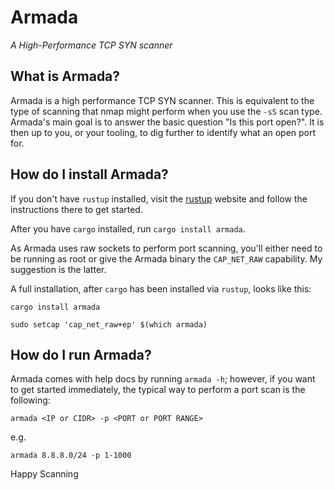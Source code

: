 # Armada
*A High-Performance TCP SYN scanner*

## What is Armada?
Armada is a high performance TCP SYN scanner. This is equivalent to the type of scanning that nmap might perform when you use the `-sS` scan type. Armada's main goal is to answer the basic question "Is this port open?". It is then up to you, or your tooling, to dig further to identify what an open port for. 

## How do I install Armada?
If you don't have `rustup` installed, visit the [rustup](https://rustup.rs) website and follow the instructions there to get started.

After you have `cargo` installed, run `cargo install armada`.

As Armada uses raw sockets to perform port scanning, you'll either need to be running as root or give the Armada binary the `CAP_NET_RAW` capability. My suggestion is the latter.

A full installation, after `cargo` has been installed via `rustup`, looks like this:

```
cargo install armada

sudo setcap 'cap_net_raw+ep' $(which armada)
```

## How do I run Armada?
Armada comes with help docs by running `armada -h`; however, if you want to get started immediately, the typical way to perform a port scan is the following:

```
armada <IP or CIDR> -p <PORT or PORT RANGE>
```

e.g.

```
armada 8.8.8.0/24 -p 1-1000
```

Happy Scanning
